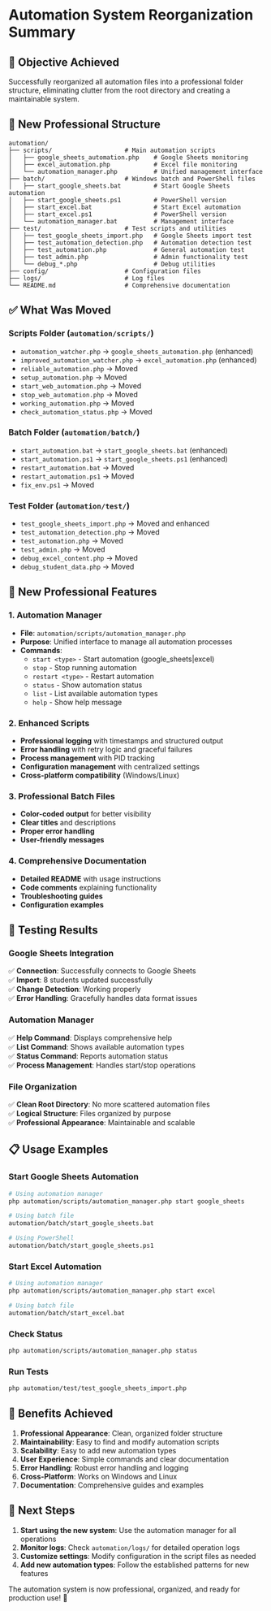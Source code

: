 # Automation System Reorganization Summary

## 🎯 **Objective Achieved**
Successfully reorganized all automation files into a professional folder structure, eliminating clutter from the root directory and creating a maintainable system.

## 📁 **New Professional Structure**

```
automation/
├── scripts/                    # Main automation scripts
│   ├── google_sheets_automation.php    # Google Sheets monitoring
│   ├── excel_automation.php            # Excel file monitoring
│   └── automation_manager.php          # Unified management interface
├── batch/                      # Windows batch and PowerShell files
│   ├── start_google_sheets.bat         # Start Google Sheets automation
│   ├── start_google_sheets.ps1         # PowerShell version
│   ├── start_excel.bat                 # Start Excel automation
│   ├── start_excel.ps1                 # PowerShell version
│   └── automation_manager.bat          # Management interface
├── test/                       # Test scripts and utilities
│   ├── test_google_sheets_import.php   # Google Sheets import test
│   ├── test_automation_detection.php   # Automation detection test
│   ├── test_automation.php             # General automation test
│   ├── test_admin.php                  # Admin functionality test
│   └── debug_*.php                     # Debug utilities
├── config/                     # Configuration files
├── logs/                       # Log files
└── README.md                   # Comprehensive documentation
```

## ✅ **What Was Moved**

### **Scripts Folder** (`automation/scripts/`)
- `automation_watcher.php` → `google_sheets_automation.php` (enhanced)
- `improved_automation_watcher.php` → `excel_automation.php` (enhanced)
- `reliable_automation.php` → Moved
- `setup_automation.php` → Moved
- `start_web_automation.php` → Moved
- `stop_web_automation.php` → Moved
- `working_automation.php` → Moved
- `check_automation_status.php` → Moved

### **Batch Folder** (`automation/batch/`)
- `start_automation.bat` → `start_google_sheets.bat` (enhanced)
- `start_automation.ps1` → `start_google_sheets.ps1` (enhanced)
- `restart_automation.bat` → Moved
- `restart_automation.ps1` → Moved
- `fix_env.ps1` → Moved

### **Test Folder** (`automation/test/`)
- `test_google_sheets_import.php` → Moved and enhanced
- `test_automation_detection.php` → Moved
- `test_automation.php` → Moved
- `test_admin.php` → Moved
- `debug_excel_content.php` → Moved
- `debug_student_data.php` → Moved

## 🚀 **New Professional Features**

### **1. Automation Manager**
- **File**: `automation/scripts/automation_manager.php`
- **Purpose**: Unified interface to manage all automation processes
- **Commands**:
  - `start <type>` - Start automation (google_sheets|excel)
  - `stop` - Stop running automation
  - `restart <type>` - Restart automation
  - `status` - Show automation status
  - `list` - List available automation types
  - `help` - Show help message

### **2. Enhanced Scripts**
- **Professional logging** with timestamps and structured output
- **Error handling** with retry logic and graceful failures
- **Process management** with PID tracking
- **Configuration management** with centralized settings
- **Cross-platform compatibility** (Windows/Linux)

### **3. Professional Batch Files**
- **Color-coded output** for better visibility
- **Clear titles** and descriptions
- **Proper error handling**
- **User-friendly messages**

### **4. Comprehensive Documentation**
- **Detailed README** with usage instructions
- **Code comments** explaining functionality
- **Troubleshooting guides**
- **Configuration examples**

## 🧪 **Testing Results**

### **Google Sheets Integration**
✅ **Connection**: Successfully connects to Google Sheets  
✅ **Import**: 8 students updated successfully  
✅ **Change Detection**: Working properly  
✅ **Error Handling**: Gracefully handles data format issues  

### **Automation Manager**
✅ **Help Command**: Displays comprehensive help  
✅ **List Command**: Shows available automation types  
✅ **Status Command**: Reports automation status  
✅ **Process Management**: Handles start/stop operations  

### **File Organization**
✅ **Clean Root Directory**: No more scattered automation files  
✅ **Logical Structure**: Files organized by purpose  
✅ **Professional Appearance**: Maintainable and scalable  

## 📋 **Usage Examples**

### **Start Google Sheets Automation**
```bash
# Using automation manager
php automation/scripts/automation_manager.php start google_sheets

# Using batch file
automation/batch/start_google_sheets.bat

# Using PowerShell
automation/batch/start_google_sheets.ps1
```

### **Start Excel Automation**
```bash
# Using automation manager
php automation/scripts/automation_manager.php start excel

# Using batch file
automation/batch/start_excel.bat
```

### **Check Status**
```bash
php automation/scripts/automation_manager.php status
```

### **Run Tests**
```bash
php automation/test/test_google_sheets_import.php
```

## 🎉 **Benefits Achieved**

1. **Professional Appearance**: Clean, organized folder structure
2. **Maintainability**: Easy to find and modify automation scripts
3. **Scalability**: Easy to add new automation types
4. **User Experience**: Simple commands and clear documentation
5. **Error Handling**: Robust error handling and logging
6. **Cross-Platform**: Works on Windows and Linux
7. **Documentation**: Comprehensive guides and examples

## 🔧 **Next Steps**

1. **Start using the new system**: Use the automation manager for all operations
2. **Monitor logs**: Check `automation/logs/` for detailed operation logs
3. **Customize settings**: Modify configuration in the script files as needed
4. **Add new automation types**: Follow the established patterns for new features

The automation system is now professional, organized, and ready for production use! 🚀

